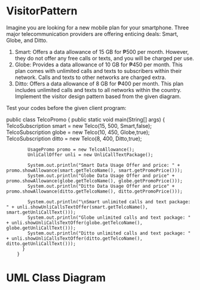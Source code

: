 # VisitorPattern

Imagine you are looking for a new mobile plan for your smartphone. Three major telecommunication providers are offering enticing deals: Smart, Globe, and Ditto.

1. Smart: Offers a data allowance of 15 GB for ₱500 per month. However, they do not offer any free calls or texts, and you will be charged per use.
2. Globe: Provides a data allowance of 10 GB for ₱450 per month. This plan comes with unlimited calls and texts to subscribers within their network. Calls and texts to other networks are charged extra.
3. Ditto: Offers a data allowance of 8 GB for ₱400 per month. This plan includes unlimited calls and texts to all networks within the country.
Implement the visitor design pattern based from the given diagram.

Test your codes before the given client program:

public class TelcoPromo {
          public static void main(String[] args) {
            TelcoSubscription smart = new Telco(15, 500, Smart,false);
            TelcoSubscription globe = new Telco(10, 450, Globe,true);
            TelcoSubscription ditto = new Telco(8, 400, Ditto,true);
        
            UsagePromo promo = new TelcoAllowance();
            UnliCallOffer unli = new UnliCallTextPackage();    
        
            System.out.println("Smart Data Usage Offer and price: " + promo.showAllowance(smart.getTelcoName(), smart.getPromoPrice()));
            System.out.println("Globe Data Usage Offer and price" + promo.showAllowance(globe.getTelcoName(), globe.getPromoPrice()));
            System.out.println("Ditto Data Usage Offer and price" + promo.showAllowance(ditto.getTelcoName(), ditto.getPromoPrice()));
        
            System.out.println("\nSmart unlimited calls and text package: " + unli.showUnliCallsTextOffer(smart.getTelcoName(), smart.getUnliCallText()));
            System.out.println("Globe unlimited calls and text package: " + unli.showUnliCallsTextOffer(globe.getTelcoName(), globe.getUnliCallText()));
            System.out.println("Ditto unlimited calls and text package: " + unli.showUnliCallsTextOffer(ditto.getTelcoName(), ditto.getUnliCallText()));
          }
        }

# UML Class Diagram
